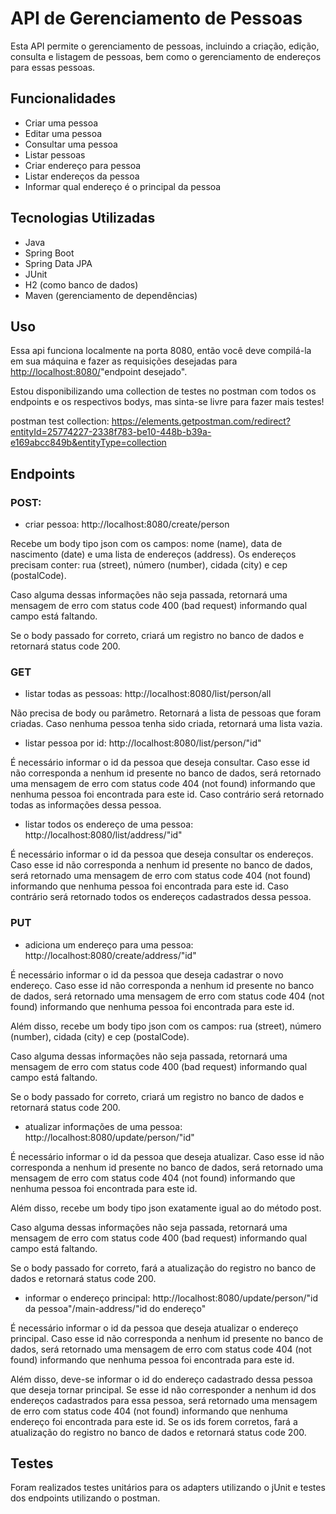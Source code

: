 # API de Gerenciamento de Pessoas

Esta API permite o gerenciamento de pessoas, incluindo a criação, edição, consulta e listagem de pessoas, bem como o gerenciamento de endereços para essas pessoas.

## Funcionalidades
  * Criar uma pessoa
  * Editar uma pessoa
  * Consultar uma pessoa 
  * Listar pessoas
  * Criar endereço para pessoa
  * Listar endereços da pessoa
  * Informar qual endereço é o principal da pessoa

## Tecnologias Utilizadas
 * Java
 * Spring Boot
 * Spring Data JPA
 * JUnit
 * H2 (como banco de dados)
 * Maven (gerenciamento de dependências)

## Uso
  Essa api funciona localmente na porta 8080, então você deve compilá-la em sua máquina e fazer as requisições desejadas para <http://localhost:8080/>"endpoint desejado". 
 <p> Estou disponibilizando uma collection de testes no postman com todos os endpoints e os respectivos bodys, mas sinta-se livre para fazer mais testes!
  
  postman test collection: https://elements.getpostman.com/redirect?entityId=25774227-2338f783-be10-448b-b39a-e169abcc849b&entityType=collection
  
## Endpoints
  
  ### POST:
  * criar pessoa: http://localhost:8080/create/person
  
  Recebe um body tipo json com os campos: nome (name), data de nascimento (date) e uma lista de endereços (address). Os endereços precisam conter: rua (street), número (number), cidada (city) e cep (postalCode).
  <p> Caso alguma dessas informações não seja passada, retornará uma mensagem de erro com status code 400 (bad request) informando qual campo está faltando.
  <p> Se o body passado for correto, criará um registro no banco de dados e retornará status code 200.
  
  ### GET
  
  * listar todas as pessoas: http://localhost:8080/list/person/all
  
  Não precisa de body ou parâmetro. Retornará a lista de pessoas que foram criadas. Caso nenhuma pessoa tenha sido criada, retornará uma lista vazia.
  
  * listar pessoa por id: http://localhost:8080/list/person/"id"
  
  É necessário informar o id da pessoa que deseja consultar. Caso esse id não corresponda a nenhum id presente no banco de dados, será retornado uma mensagem de erro com status code 404 (not found) informando que nenhuma pessoa foi encontrada para este id. Caso contrário será retornado todas as informações dessa pessoa.
  
  * listar todos os endereço de uma pessoa: http://localhost:8080/list/address/"id" 
  
  É necessário informar o id da pessoa que deseja consultar os endereços. Caso esse id não corresponda a nenhum id presente no banco de dados, será retornado uma mensagem de erro com status code 404 (not found) informando que nenhuma pessoa foi encontrada para este id. Caso contrário será retornado todos os endereços cadastrados dessa pessoa.
   
   ### PUT
   
   * adiciona um endereço para uma pessoa: http://localhost:8080/create/address/"id"
   
   É necessário informar o id da pessoa que deseja cadastrar o novo endereço. Caso esse id não corresponda a nenhum id presente no banco de dados, será retornado uma mensagem de erro com status code 404 (not found) informando que nenhuma pessoa foi encontrada para este id. 
   <p> Além disso, recebe um body tipo json com os campos: rua (street), número (number), cidada (city) e cep (postalCode).
   <p> Caso alguma dessas informações não seja passada, retornará uma mensagem de erro com status code 400 (bad request) informando qual campo está faltando.
   <p> Se o body passado for correto, criará um registro no banco de dados e retornará status code 200.
  
  * atualizar informações de uma pessoa: http://localhost:8080/update/person/"id"
  
  É necessário informar o id da pessoa que deseja atualizar. Caso esse id não corresponda a nenhum id presente no banco de dados, será retornado uma mensagem de erro com status code 404 (not found) informando que nenhuma pessoa foi encontrada para este id. 
   <p> Além disso, recebe um body tipo json exatamente igual ao do método post. 
   <p> Caso alguma dessas informações não seja passada, retornará uma mensagem de erro com status code 400 (bad request) informando qual campo está faltando.
   <p> Se o body passado for correto, fará a atualização do registro no banco de dados e retornará status code 200.
  
  * informar o endereço principal: http://localhost:8080/update/person/"id da pessoa"/main-address/"id do endereço"
  
   É necessário informar o id da pessoa que deseja atualizar o endereço principal. Caso esse id não corresponda a nenhum id presente no banco de dados, será retornado uma mensagem de erro com status code 404 (not found) informando que nenhuma pessoa foi encontrada para este id. 
  <p> Além disso, deve-se informar o id do endereço cadastrado dessa pessoa que deseja tornar principal. Se esse id não corresponder a nenhum id dos endereços cadastrados para essa pessoa, será retornado uma mensagem de erro com status code 404 (not found) informando que nenhuma endereço foi encontrada para este id.
  Se os ids forem corretos, fará a atualização do registro no banco de dados e retornará status code 200.
  
## Testes

Foram realizados testes unitários para os adapters utilizando o jUnit e testes dos endpoints utilizando o postman.
  
  
  
  
  
